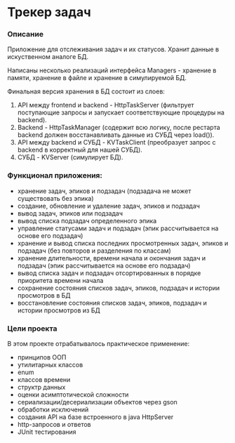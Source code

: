 Трекер задач
============
### Описание
Приложение для отслеживания задач и их статусов. Хранит данные в искуственном аналоге БД.

Написаны несколько реализаций интерфейса Managers - хранение в памяти, хранение в файле и хранение в симулируемой БД.

Финальная версия хранения в БД состоит из слоев: 
1. API между frontend и backend - HttpTaskServer (фильтрует поступающие запросы и запускает соответствующие процедуры на backend). 
2. Backend - HttpTaskManager (содержит всю логику, после рестарта backend должен восстанавливать данные из СУБД через load()). 
3. API между backend и СУБД - KVTaskClient (преобразует запрос с backend в корректный для нашей СУБД). 
4. СУБД - KVServer (симулирует БД).

### Функционал приложения:
* хранение задач, эпиков и подзадач (подзадача не может существовать без эпика)
* создание, обновление и удаление задач, эпиков и подзадач
* вывод задач, эпиков или подзадач
* вывод списка подзадач определенного эпика
* управление статусами задач и подзадач (эпик рассчитывается на основе его подзадач)
* хранение и вывод списка последних просмотренных задач, эпиков и подзадач (без повторов и разделения по классам)
* хранение длительности, времени начала и окончания задач и подзадач (эпик рассчитывается на основе его подзадач)
* вывод списка задач и подзадач отсортированных в порядке приоритета времени начала
* сохранение состояния списков задач, эпиков, подзадач и истории просмотров в БД
* восстановление состояния списков задач, эпиков, подзадач и истории просмотров из БД

### Цели проекта

В этом проекте отрабатывалось практическое применение:
* принципов ООП
* утилитарных классов
* enum
* классов времени
* структр данных
* оценки асимптотической сложности
* сериализации/десериализации объектов через gson
* обработки исключений
* создания API на базе встроенного в java HttpServer
* http-запросов и ответов
* JUnit тестирования
